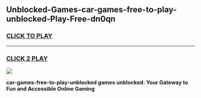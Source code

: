 
## Unblocked-Games-car-games-free-to-play-unblocked-Play-Free-dn0qn
<h3>
<a href="https://premium76.site?title=car-games-free-to-play-unblocked&ref=19M">CLICK TO PLAY</a></h3>
<hr>

<h3>
<a href="https://premium76.site?title=car-games-free-to-play-unblocked&ref=19M">CLICK 2 PLAY</a>
  
</h3>

<a href="https://premium76.site?title=car-games-free-to-play-unblocked&ref=19M"><img src="https://clearcache.store/games.png"></a>


**car-games-free-to-play-unblocked games unblocked: Your Gateway to Fun and Accessible Online Gaming**
